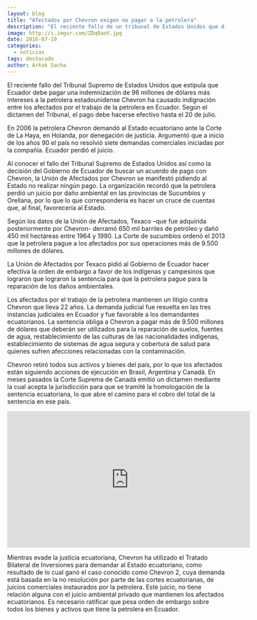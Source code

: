 ```yaml
---
layout: blog
title: "Afectados por Chevron exigen no pagar a la petrolera"
description: "El reciente fallo de un tribunal de Estados Unidos que dictamina que Ecuador debe pagar una indemnización a la empresa despertó la indignación de los afectados por las operaciones de la petrolera."
image: http://i.imgur.com/ZDq0aoV.jpg
date: 2016-07-10
categories:
  - noticias
tags: destacado
author: Arkak Sacha
---
```


El reciente fallo del Tribunal Supremo de Estados Unidos que estipula que Ecuador debe pagar una indemnización de 96 millones de dólares más intereses a la petrolera estadounidense Chevron ha causado indignación entre los afectados por el trabajo de la petrolera en Ecuador. Según el dictamen del Tribunal, el pago debe hacerse efectivo hasta el 20 de julio.

En 2006 la petrolera Chevron demandó al Estado ecuatoriano ante la Corte de La Haya, en Holanda, por denegación de justicia. Argumentó que a inicio de los años 90 el país no resolvió siete demandas comerciales iniciadas por la compañía. Ecuador perdió el juicio.

Al conocer el fallo del Tribunal Supremo de Estados Unidos así como la decisión del Gobierno de Ecuador de buscar un acuerdo de pago con Chevron, la Unión de Afectados por Chevron se manifestó pidiendo al Estado no realizar ningún pago. La organización recordó que la petrolera perdió un juicio por daño ambiental en las provincias de Sucumbíos y Orellana, por lo que lo que correspondería es hacer un cruce de cuentas que, al final, favorecería al Estado.

Según los datos de la Unión de Afectados, Texaco –que fue adquirida posteriormente por Chevron- derramó 650 mil barriles de petróleo y dañó 450 mil hectáreas entre 1964 y 1990. La Corte de sucumbíos ordenó el 2013 que la petrolera pague a los afectados por sus operaciones más de 9.500 millones de dólares. 

La Unión de Afectados por Texaco pidió al Gobierno de Ecuador hacer efectiva la orden de embargo a favor de los indígenas y campesinos que lograron que lograron la sentencia para que la petrolera pague para la reparación de los daños ambientales.

Los afectados por el trabajo de la petrolera mantienen un litigio contra Chevron que lleva 22 años.  La demanda judicial fue resuelta en las tres instancias judiciales en Ecuador y fue favorable a los demandantes ecuatorianos.  La sentencia obliga a Chevron a pagar más de 9.500 millones de dólares que deberán ser utilizados para la reparación de suelos, fuentes de agua, restablecimiento de las culturas de las nacionalidades indígenas, establecimiento de sistemas de agua segura y cobertura de salud para quienes sufren afecciones relacionadas con la contaminación.

Chevron retiró todos sus activos y bienes del país, por lo que los afectados están siguiendo acciones de ejecución en Brasil, Argentina y Canadá.  En meses pasados la Corte Suprema de Canadá emitió un dictamen mediante la cual  acepta la jurisdicción para que se tramité la homologación de la sentencia ecuatoriana, lo que abre el camino para el cobro del total de la sentencia en ese país.

<div class="text-center">
	<iframe width="560" height="315" src="https://www.youtube.com/embed/oMrVJ0YtgQc" frameborder="0" allowfullscreen></iframe>
</div>

Mientras evade la justicia ecuatoriana, Chevron ha utilizado el Tratado Bilateral de Inversiones para demandar al Estado ecuatoriano, como resultado de lo cual ganó el caso conocido como Chevron 2, cuya demanda está basada en la no resolución por parte de las cortes ecuatorianas, de juicios comerciales instaurados por la petrolera.  Este juicio, no tiene relación alguna con el juicio ambiental privado que mantienen los afectados ecuatorianos.  Es necesario ratificar que pesa orden de embargo sobre todos los bienes y activos que tiene la petrolera en Ecuador.

